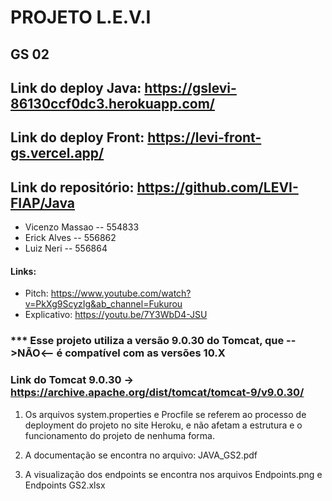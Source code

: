 # PROJETO L.E.V.I 
## GS 02 
## Link do deploy Java: https://gslevi-86130ccf0dc3.herokuapp.com/
## Link do deploy Front: https://levi-front-gs.vercel.app/
## Link do repositório: https://github.com/LEVI-FIAP/Java
- Vicenzo Massao -- 554833
- Erick Alves -- 556862
- Luiz Neri -- 556864

#### Links:
- Pitch: https://www.youtube.com/watch?v=PkXg9ScyzIg&ab_channel=Fukurou
- Explicativo: https://youtu.be/7Y3WbD4-JSU

### *** Esse projeto utiliza a versão 9.0.30 do Tomcat, que -->NÃO<-- é compatível com as versões 10.X
### Link do Tomcat 9.0.30 -> https://archive.apache.org/dist/tomcat/tomcat-9/v9.0.30/

1. Os arquivos system.properties e Procfile se referem ao processo de deployment do projeto no site Heroku, e não afetam a estrutura e o funcionamento do projeto de nenhuma forma.

2. A documentação se encontra no arquivo: JAVA_GS2.pdf

3. A visualização dos endpoints se encontra nos arquivos Endpoints.png e Endpoints GS2.xlsx




